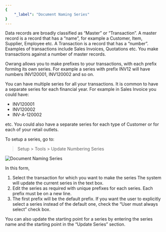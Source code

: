 ```yaml
---
{
	"_label": "Document Naming Series"
}
---
```

Data records are broadly classified as “Master” or “Transaction”. A master record is a record that has a “name”, for example a Customer, Item, Supplier, Employee etc. A Transaction is a record that has a “number”. Examples of transactions include Sales Invoices, Quotations etc. You make transactions against a number of master records.

Owrang allows you to make prefixes to your transactions, with each prefix forming its own series. For example a series with prefix INV12 will have numbers INV120001, INV120002 and so on.

You can have multiple series for all your transactions. It is common to have a separate series for each financial year. For example in Sales Invoice you could have:

- INV120001
- INV120002
- INV-A-120002

etc. You could also have a separate series for each type of Customer or for each of your retail outlets.

To setup a series, go to:

> Setup > Tools > Update Numbering Series



![Document Naming Series](img/naming-series.png)



In this form,

1. Select the transaction for which you want to make the series
The system will update the current series in the text box.
1. Edit the series as required with unique prefixes for each series. Each prefix must be on a new line.
1. The first prefix will be the default prefix. If you want the user to explicitly select a series instead of the default one, check the “User must always select” check box.

You can also update the starting point for a series by entering the series name and the starting point in the “Update Series” section.